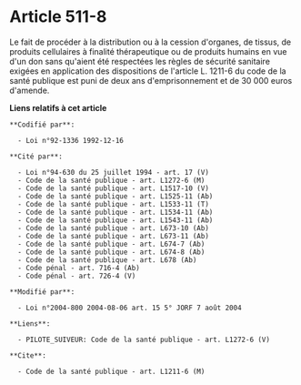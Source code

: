 # Article 511-8

Le fait de procéder à la distribution ou à la cession d'organes, de tissus, de produits cellulaires à finalité thérapeutique
ou de produits humains en vue d'un don sans qu'aient été respectées les règles de sécurité sanitaire exigées en application
des dispositions de l'article L. 1211-6 du code de la santé publique est puni de deux ans d'emprisonnement et de 30 000 euros
d'amende.

**Liens relatifs à cet article**

	**Codifié par**:

	  - Loi n°92-1336 1992-12-16

	**Cité par**:

	  - Loi n°94-630 du 25 juillet 1994 - art. 17 (V)
	  - Code de la santé publique - art. L1272-6 (M)
	  - Code de la santé publique - art. L1517-10 (V)
	  - Code de la santé publique - art. L1525-11 (Ab)
	  - Code de la santé publique - art. L1533-11 (T)
	  - Code de la santé publique - art. L1534-11 (Ab)
	  - Code de la santé publique - art. L1543-11 (Ab)
	  - Code de la santé publique - art. L673-10 (Ab)
	  - Code de la santé publique - art. L673-11 (Ab)
	  - Code de la santé publique - art. L674-7 (Ab)
	  - Code de la santé publique - art. L674-8 (Ab)
	  - Code de la santé publique - art. L678 (Ab)
	  - Code pénal - art. 716-4 (Ab)
	  - Code pénal - art. 726-4 (V)

	**Modifié par**:

	  - Loi n°2004-800 2004-08-06 art. 15 5° JORF 7 août 2004

	**Liens**:

	  - PILOTE_SUIVEUR: Code de la santé publique - art. L1272-6 (V)

	**Cite**:

	  - Code de la santé publique - art. L1211-6 (M)
